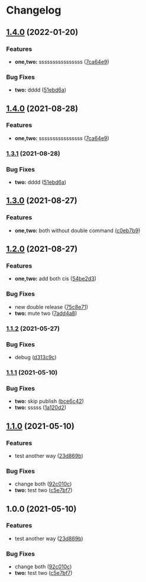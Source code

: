 # Changelog

## [1.4.0](https://github.com/hugomrdias/mono-release/compare/two-v1.3.0...two-v1.4.0) (2022-01-20)


### Features

* **one,two:** ssssssssssssssss ([7ca64e9](https://github.com/hugomrdias/mono-release/commit/7ca64e9b5226a729e377c59136c102377d471c64))


### Bug Fixes

* **two:** dddd ([51ebd6a](https://github.com/hugomrdias/mono-release/commit/51ebd6a3ece73e950fb93568b34fbbdc408007a9))

## [1.4.0](https://www.github.com/hugomrdias/mono-release/compare/two-v1.3.1...two-v1.4.0) (2021-08-28)


### Features

* **one,two:** ssssssssssssssss ([7ca64e9](https://www.github.com/hugomrdias/mono-release/commit/7ca64e9b5226a729e377c59136c102377d471c64))

### [1.3.1](https://www.github.com/hugomrdias/mono-release/compare/two-v1.3.0...two-v1.3.1) (2021-08-28)


### Bug Fixes

* **two:** dddd ([51ebd6a](https://www.github.com/hugomrdias/mono-release/commit/51ebd6a3ece73e950fb93568b34fbbdc408007a9))

## [1.3.0](https://www.github.com/hugomrdias/mono-release/compare/two-v1.2.0...two-v1.3.0) (2021-08-27)


### Features

* **one,two:** both without double command ([c0eb7b9](https://www.github.com/hugomrdias/mono-release/commit/c0eb7b91e8a4a95f41de9e06cff3dd1911feb72b))

## [1.2.0](https://www.github.com/hugomrdias/mono-release/compare/two-v1.1.2...two-v1.2.0) (2021-08-27)


### Features

* **one,two:** add both cis ([54be2d3](https://www.github.com/hugomrdias/mono-release/commit/54be2d30c5a4fd1825182273d21f57275b2a5d15))


### Bug Fixes

* new double release ([75c8e71](https://www.github.com/hugomrdias/mono-release/commit/75c8e71f6cf7de4cb3db7b1286e8777b07c8ce50))
* **two:** mute two ([7add4a8](https://www.github.com/hugomrdias/mono-release/commit/7add4a8f376d067bfa51163c95640bba90b823b5))

### [1.1.2](https://www.github.com/hugomrdias/mono-release/compare/two-v1.1.1...two-v1.1.2) (2021-05-27)


### Bug Fixes

* debug ([d313c9c](https://www.github.com/hugomrdias/mono-release/commit/d313c9ca97c850d755ba9d00aa50028d24a32b87))

### [1.1.1](https://www.github.com/hugomrdias/mono-release/compare/two-v1.1.0...two-v1.1.1) (2021-05-10)


### Bug Fixes

* **two:** skip publish ([bce6c42](https://www.github.com/hugomrdias/mono-release/commit/bce6c42988041e95c30718f34f15a8e5e55ecbea))
* **two:** sssss ([1a120d2](https://www.github.com/hugomrdias/mono-release/commit/1a120d2382581a5d0604905f156c5eef3ec47a8f))

## [1.1.0](https://www.github.com/hugomrdias/mono-release/compare/two-v1.0.0...two-v1.1.0) (2021-05-10)


### Features

* test another way ([23d869b](https://www.github.com/hugomrdias/mono-release/commit/23d869b250a4e1f214e0a4471199f78a3a0919eb))


### Bug Fixes

* change both ([92c010c](https://www.github.com/hugomrdias/mono-release/commit/92c010cf5455f877d4bc4b268008603a585fecc9))
* **two:** test two ([c5e7bf7](https://www.github.com/hugomrdias/mono-release/commit/c5e7bf78a727751ee39eecd29b3c4c3a296b734c))

## 1.0.0 (2021-05-10)


### Features

* test another way ([23d869b](https://www.github.com/hugomrdias/mono-release/commit/23d869b250a4e1f214e0a4471199f78a3a0919eb))


### Bug Fixes

* change both ([92c010c](https://www.github.com/hugomrdias/mono-release/commit/92c010cf5455f877d4bc4b268008603a585fecc9))
* **two:** test two ([c5e7bf7](https://www.github.com/hugomrdias/mono-release/commit/c5e7bf78a727751ee39eecd29b3c4c3a296b734c))
